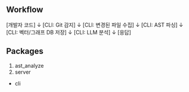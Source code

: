 ## Workflow

[개발자 코드]
    ↓
[CLI: Git 감지]
    ↓
[CLI: 변경된 파일 수집]
    ↓
[CLI: AST 파싱]
    ↓
[CLI: 벡터/그래프 DB 저장]
    ↓
[CLI: LLM 분석]
    ↓
[응답]

## Packages

1. ast_analyze
2. server

+ cli